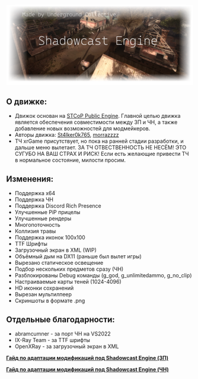 ![Shadowcast Engine Logo](/assets/shadowcast_engine_logo_git.png)

## О движке:

* Движок основан на [STCoP Public Engine](https://github.com/mortany/stcop_engine_public). Главной целью движка является обеспечения совместимости между ЗП и ЧН, а также добавление новых возможностей для модмейкеров.
* Авторы движка: [St4lker0k765](https://github.com/St4lker0k765), [morrazzzz](https://github.com/morrazzzz)
* ТЧ xrGame присутствует, но пока на ранней стадии разработки, и дальше меню вылетает. ЗА ТЧ ОТВЕСТВЕННОСТЬ НЕ НЕСЁМ! ЭТО СУГУБО НА ВАШ СТРАХ И РИСК! Если есть желающие привести ТЧ в нормальное состояние, милости просим.

## Изменения:
* Поддержка x64
* Поддержка ЧН
* Поддержка Discord Rich Presence
* Улучшенные PiP прицелы
* Улучшенные рендеры
* Многопоточность
* Коллизия травы
* Поддержка иконок 100x100
* TTF Шрифты
* Загрузочный экран в XML (WIP)
* Объёмный дым на DX11 (раньше был вылет игры)
* Вырезано статическое освещение
* Подбор нескольких предметов сразу (ЧН)
* Разблокированы Debug команды (g_god, g_unlimitedammo, g_no_clip)
* Настраиваемые карты теней (1024-4096)
* HD иконки сохранений
* Вырезан мультилпеер
* Скриншоты в формате .png

## Отдельные благодарности:
* abramcumner - за порт ЧН на VS2022
* IX-Ray Team - за TTF шрифты
* OpenXRay - за загрузочный экран в XML


[**Гайд по адаптации модификаций под Shadowcast Engine (ЗП)**](/assets/cop_mod_adaptation_guide.md)

[**Гайд по адаптации модификаций под Shadowcast Engine (ЧН)**](/assets/cs_mod_adaptation_guide.md)